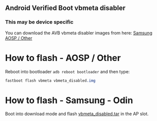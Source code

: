 ## Android Verified Boot vbmeta disabler
### This may be device specific
You can download the AVB vbmeta disabler images from here:
[Samsung](https://github.com/ZillionMuffin/AVB_Disabler/releases/download/vbmeta/vbmeta_disabled.tar)
[AOSP / Other](https://github.com/ZillionMuffin/AVB_Disabler/releases/download/vbmeta/vbmeta_disabled.img)

# How to flash - AOSP / Other
Reboot into bootloader ``adb reboot bootloader`` and then type:
```css
fastboot flash vbmeta vbmeta_disabled.img
```

# How to flash - Samsung - Odin
Boot into download mode and flash [vbmeta_disabled.tar](https://github.com/ZillionMuffin/AVB_Disabler/releases/download/vbmeta/vbmeta_disabled.tar) in the AP slot.
